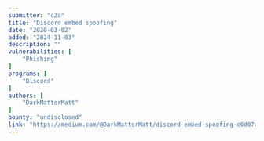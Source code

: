 ```yaml
---
submitter: "c2a"
title: "Discord embed spoofing"
date: "2020-03-02"
added: "2024-11-03"
description: ""
vulnerabilities: [
    "Phishing"
]
programs: [
    "Discord"
]
authors: [
    "DarkMatterMatt"
]
bounty: "undisclosed"
link: "https://medium.com/@DarkMatterMatt/discord-embed-spoofing-c6d07ab1decc"
---
```




